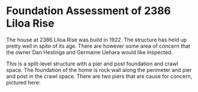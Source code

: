 # Foundation Assessment of 2386 Liloa Rise

The house at 2386 Liloa Rise was build in 1922. The structure has held up pretty well in spite of its age. There are however some area of concern that the owner Dan Heslinga and Germaine Uehara would like inspected. 

This is a split-level structure with a pier and post foundation and crawl space. The foundation of the home is  rock wall along the perimeter and pier and post in the crawl space. There are two piers that are cause for concern, pictured here: 


